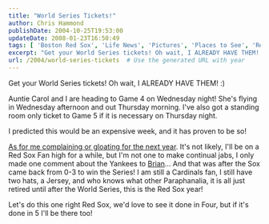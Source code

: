 ```yaml
---
title: "World Series Tickets!"
author: Chris Hammond
publishDate: 2004-10-25T19:53:00
updateDate: 2008-01-23T16:50:49
tags: [ 'Boston Red Sox', 'Life News', 'Pictures', 'Places to See', 'Red Sox in St Louis', 'SEO', 'Site News' ]
excerpt: "Get your World Series tickets! Oh wait, I ALREADY HAVE THEM! :) Auntie Carol and I are heading to Game 4 on Wednesday night! She's flying in Wednesday afternoon and out Thursday morning. I've also got a standing room only ticket to Game 5 if it is necessary on Thursday night. I predicted this would be an expensive week, and it has proven to be so! As for me complaining or gloating for the next year. It's not likely, I'll&nbsp;be on a Red Sox Fan high for a while, but I'm not one to make continual jabs, I only made one comment about the Yankees to Brian... And that was after the Sox came back from 0-3 to win the Series! I am still a Cardinals fan, I still have two hats, a Jersey, and who knows what other Paraphanalia, it is all just retired until after the World Series, this is the Red Sox year! Let's do this one right Red Sox, we'd love to see it done in Four, but if it's done in 5 I'll be there..."
url: /2004/world-series-tickets  # Use the generated URL with year
---
```

<P>Get your World Series tickets! Oh wait, I ALREADY HAVE THEM! :)</P> <P>Auntie Carol and I are heading to Game 4 on Wednesday night! She's flying in Wednesday afternoon and out Thursday morning. I've also got a standing room only ticket to Game 5 if it is necessary on Thursday night.</P> <P>I predicted this would be an expensive week, and it has proven to be so!</P> <P><A href="https://felone.blogspot.com/2004/10/chris-is-redsox-fan.html">As for me complaining or gloating for the next year</A>. It's not likely, I'll&nbsp;be on a Red Sox Fan high for a while, but I'm not one to make continual jabs, I only made one comment about the Yankees to <A href="https://felone.blogspot.com/">Brian</A>... And that was after the Sox came back from 0-3 to win the Series! I am still a Cardinals fan, I still have two hats, a Jersey, and who knows what other Paraphanalia, it is all just retired until after the World Series, this is the Red Sox year!</P> <P>Let's do this one right Red Sox, we'd love to see it done in Four, but if it's done in 5 I'll be there too!</P>
